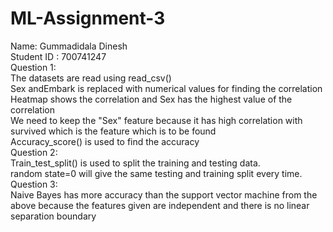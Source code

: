 # ML-Assignment-3
Name: Gummadidala Dinesh<br>
Student ID : 700741247 <br>
Question 1:<br>
The datasets are read using read_csv() <br>
Sex andEmbark is replaced with numerical values for finding the correlation <br>
Heatmap shows the correlation and Sex has the highest value of the correlation <br>
We need to keep the "Sex" feature because it has high correlation with survived which is the feature which is to be found<br>
Accuracy_score() is used to find the accuracy <br>
Question 2:<br>
Train_test_split() is used to split the training and testing data.<br>
random state=0 will give the same testing and training split every time.<br>
Question 3:<br>
Naive Bayes has more accuracy than the support vector machine from the above because the features given are independent and there is no linear separation boundary<br>
